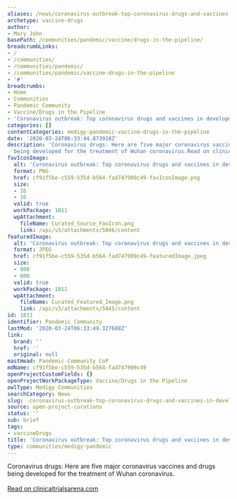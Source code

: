 ```yaml
---
aliases: /news/coronavirus-outbreak-top-coronavirus-drugs-and-vaccines-in-development
archetype: vaccine-drugs
author:
- Mary John
basePath: /communities/pandemic/vaccine/drugs-in-the-pipeline/
breadcrumbLinks:
- /
- /communities/
- /communities/pandemic/
- /communities/pandemic/vaccine-drugs-in-the-pipeline
- '#'
breadcrumbs:
- Home
- Communities
- Pandemic Community
- Vaccine/Drugs in the Pipeline
- 'Coronavirus outbreak: Top coronavirus drugs and vaccines in development'
categories: []
contentCategories: medigy-pandemic-vaccine-drugs-in-the-pipeline
date: '2020-03-24T06:33:44.873918Z'
description: 'Coronavirus drugs: Here are five major coronavirus vaccines and drugs
  being developed for the treatment of Wuhan coronavirus.Read on clinicaltrialsarena.com'
favIconImage:
  alt: 'Coronavirus outbreak: Top coronavirus drugs and vaccines in development'
  format: PNG
  href: cf91f5be-c559-535d-b564-fad747909c49-favIconImage.png
  size:
  - 16
  - 16
  valid: true
  workPackage: 1811
  wpAttachment:
    fileName: Curated_Source_FavIcon.png
    link: /api/v3/attachments/5046/content
featuredImage:
  alt: 'Coronavirus outbreak: Top coronavirus drugs and vaccines in development'
  format: JPEG
  href: cf91f5be-c559-535d-b564-fad747909c49-featuredImage.jpeg
  size:
  - 800
  - 600
  valid: true
  workPackage: 1811
  wpAttachment:
    fileName: Curated_Featured_Image.png
    link: /api/v3/attachments/5045/content
id: 1811
identifier: Pandemic Community
lastMod: '2020-03-24T06:33:49.327688Z'
link:
  brand: ''
  href: ''
  original: null
mastHead: Pandemic Community CoP
mdName: cf91f5be-c559-535d-b564-fad747909c49
openProjectCustomFields: {}
openProjectWorkPackageType: Vaccine/Drugs in the Pipeline
owlType: Medigy Communities
searchCategory: News
slug: -coronavirus-outbreak-top-coronavirus-drugs-and-vaccines-in-development
source: open-project-curations
status: ''
sub: brief
tags:
- vaccineDrugs
title: 'Coronavirus outbreak: Top coronavirus drugs and vaccines in development'
type: communities/medigy-pandemic
---
```


Coronavirus drugs: Here are five major coronavirus vaccines and drugs being developed for the treatment of Wuhan coronavirus.<br><br><a target="_blank" href=https://www.clinicaltrialsarena.com/analysis/coronavirus-mers-cov-drugs/>Read on clinicaltrialsarena.com</a>